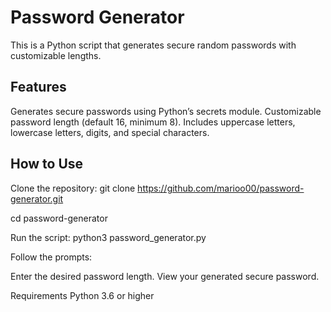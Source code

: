 # **Password Generator**
This is a Python script that generates secure random passwords with customizable lengths.

## **Features**

Generates secure passwords using Python’s secrets module.
Customizable password length (default 16, minimum 8).
Includes uppercase letters, lowercase letters, digits, and special characters.

## **How to Use**

Clone the repository:
git clone https://github.com/marioo00/password-generator.git

cd password-generator

Run the script:
python3 password_generator.py

Follow the prompts:

Enter the desired password length.
View your generated secure password.

Requirements
Python 3.6 or higher


